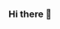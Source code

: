 ### Hi there 👋

<!--
**yasink11/yasink11** is a ✨ _special_ ✨ repository because its `README.md` (this file) appears on your GitHub profile.

Here are some ideas to get you started:

- 🔭 I’m currently working on BTYÖN Technology
- 🌱 I’m currently learning React,Angular and MVC
- 👯 My position Software Architect
- 🤔 I’m looking for help with ...
- 💬 Ask me about HTML,CSS,JavaScript,C#,SQL
- 📫 How to reach me: yasinkaracam40@gmail.com
